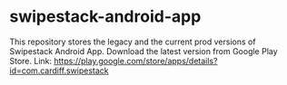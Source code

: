 # swipestack-android-app
This repository stores the legacy and the current prod versions of Swipestack Android App. 
Download the latest version from Google Play Store. 
Link: https://play.google.com/store/apps/details?id=com.cardiff.swipestack

